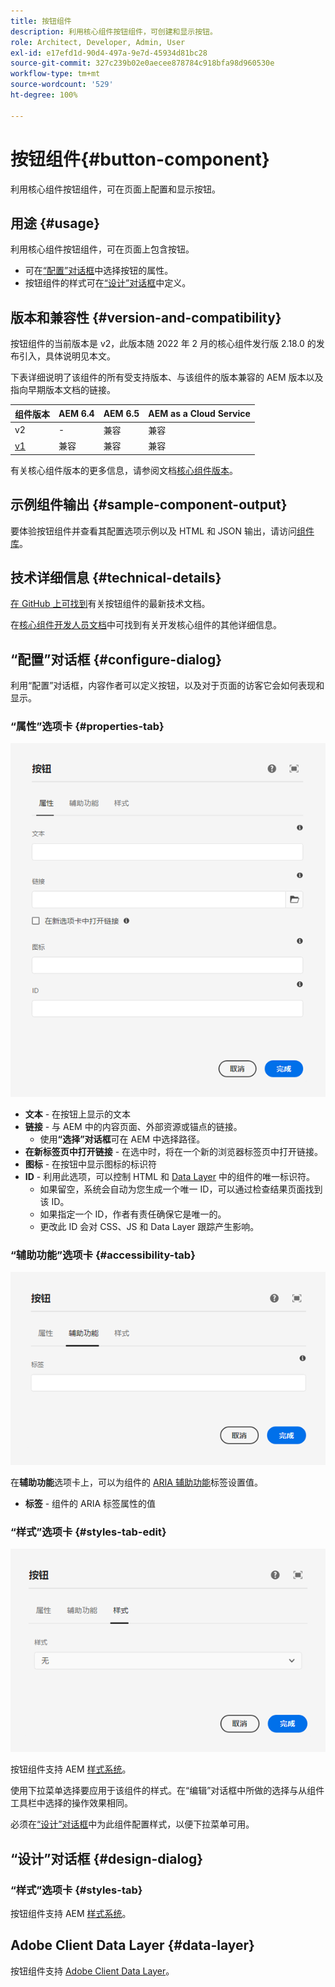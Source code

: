 ```yaml
---
title: 按钮组件
description: 利用核心组件按钮组件，可创建和显示按钮。
role: Architect, Developer, Admin, User
exl-id: e17efd1d-90d4-497a-9e7d-45934d81bc28
source-git-commit: 327c239b02e0aecee878784c918bfa98d960530e
workflow-type: tm+mt
source-wordcount: '529'
ht-degree: 100%

---
```


# 按钮组件{#button-component}

利用核心组件按钮组件，可在页面上配置和显示按钮。

## 用途 {#usage}

利用核心组件按钮组件，可在页面上包含按钮。

* 可在[“配置”对话框](#configure-dialog)中选择按钮的属性。
* 按钮组件的样式可在[“设计”对话框](#design-dialog)中定义。

## 版本和兼容性 {#version-and-compatibility}

按钮组件的当前版本是 v2，此版本随 2022 年 2 月的核心组件发行版 2.18.0 的发布引入，具体说明见本文。

下表详细说明了该组件的所有受支持版本、与该组件的版本兼容的 AEM 版本以及指向早期版本文档的链接。

| 组件版本 | AEM 6.4 | AEM 6.5 | AEM as a Cloud Service |
|--- |--- |---|---|
| v2 | - | 兼容 | 兼容 |
| [v1](v1/button.md) | 兼容 | 兼容 | 兼容 |

有关核心组件版本的更多信息，请参阅文档[核心组件版本](/help/versions.md)。

## 示例组件输出 {#sample-component-output}

要体验按钮组件并查看其配置选项示例以及 HTML 和 JSON 输出，请访问[组件库](https://adobe.com/go/aem_cmp_library_button_cn)。

## 技术详细信息 {#technical-details}

[在 GitHub 上可找到](https://adobe.com/go/aem_cmp_tech_button_v2_cn)有关按钮组件的最新技术文档。

在[核心组件开发人员文档](/help/developing/overview.md)中可找到有关开发核心组件的其他详细信息。

## “配置”对话框 {#configure-dialog}

利用“配置”对话框，内容作者可以定义按钮，以及对于页面的访客它会如何表现和显示。

### “属性”选项卡 {#properties-tab}

![按钮组件“编辑”对话框的“属性”选项卡](/help/assets/button-edit-properties.png)

* **文本** - 在按钮上显示的文本
* **链接** - 与 AEM 中的内容页面、外部资源或锚点的链接。
   * 使用&#x200B;**“选择”对话框**&#x200B;可在 AEM 中选择路径。
* **在新标签页中打开链接** - 在选中时，将在一个新的浏览器标签页中打开链接。
* **图标** - 在按钮中显示图标的标识符
* **ID** - 利用此选项，可以控制 HTML 和 [Data Layer](/help/developing/data-layer/overview.md) 中的组件的唯一标识符。
   * 如果留空，系统会自动为您生成一个唯一 ID，可以通过检查结果页面找到该 ID。
   * 如果指定一个 ID，作者有责任确保它是唯一的。
   * 更改此 ID 会对 CSS、JS 和 Data Layer 跟踪产生影响。

### “辅助功能”选项卡 {#accessibility-tab}

![按钮组件“编辑”对话框的“辅助功能”选项卡](/help/assets/button-edit-accessibility.png)

在&#x200B;**辅助功能**&#x200B;选项卡上，可以为组件的 [ARIA 辅助功能](https://www.w3.org/WAI/standards-guidelines/aria/)标签设置值。

* **标签** - 组件的 ARIA 标签属性的值

### “样式”选项卡 {#styles-tab-edit}

![按钮组件“编辑”对话框的“样式”选项卡](/help/assets/button-edit-styles.png)

按钮组件支持 AEM [样式系统](/help/get-started/authoring.md#component-styling)。

使用下拉菜单选择要应用于该组件的样式。在“编辑”对话框中所做的选择与从组件工具栏中选择的操作效果相同。

必须在[“设计”对话框](#design-dialog)中为此组件配置样式，以便下拉菜单可用。

## “设计”对话框 {#design-dialog}

### “样式”选项卡 {#styles-tab}

按钮组件支持 AEM [样式系统](/help/get-started/authoring.md#component-styling)。

## Adobe Client Data Layer {#data-layer}

按钮组件支持 [Adobe Client Data Layer](/help/developing/data-layer/overview.md)。
